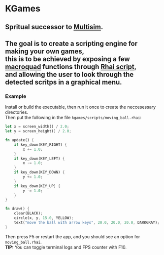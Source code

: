 # KGames  

Spritual successor to [Multisim](https://github.com/kderef/multisim).   
---

The goal is to create a scripting engine for making your own games,  
this is to be achieved by exposing a few [macroquad](https://macroquad.rs) functions through [Rhai script](https://rhai.rs),  
and allowing the user to look through the detected scritps in a graphical menu.
---

### Example  

Install or build the executable, then run it once to create the neccesessary directories.  
Then put the following in the file `kgames/scripts/moving_ball.rhai`:
```rust
let x = screen_width() / 2.0;
let y = screen_height() / 2.0;

fn update() {
    if key_down(KEY_RIGHT) {
        x += 1.0;
    }
    if key_down(KEY_LEFT) {
        x -= 1.0;
    }
    if key_down(KEY_DOWN) {
        y += 1.0;
    }
    if key_down(KEY_UP) {
        y -= 1.0;
    }
}

fn draw() {
    clear(BLACK);
    circle(x, y, 15.0, YELLOW);
    text("move the ball with arrow keys", 20.0, 20.0, 20.0, DARKGRAY);
}
```
Then press F5 or restart the app, and you should see an option for `moving_ball.rhai`.  
**TIP:** You can toggle terminal logs and FPS counter with F10.  
